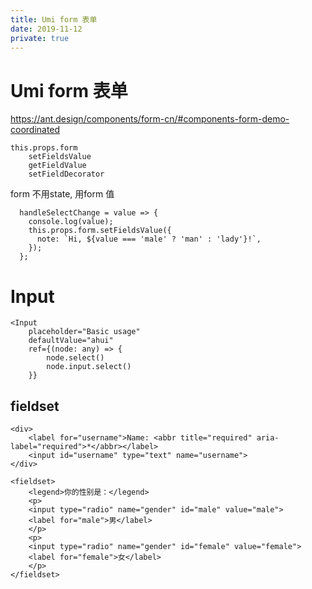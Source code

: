 ```yaml
---
title: Umi form 表单
date: 2019-11-12
private: true
---
```

# Umi form 表单
https://ant.design/components/form-cn/#components-form-demo-coordinated

    this.props.form
        setFieldsValue
        getFieldValue
        setFieldDecorator

form 不用state, 用form 值

      handleSelectChange = value => {
        console.log(value);
        this.props.form.setFieldsValue({
          note: `Hi, ${value === 'male' ? 'man' : 'lady'}!`,
        });
      };

# Input

    <Input
        placeholder="Basic usage"
        defaultValue="ahui"
        ref={(node: any) => {
            node.select()
            node.input.select()
        }}

## fieldset
    <div>
        <label for="username">Name: <abbr title="required" aria-label="required">*</abbr></label>
        <input id="username" type="text" name="username">
    </div>

    <fieldset>
        <legend>你的性别是：</legend>
        <p>
        <input type="radio" name="gender" id="male" value="male">
        <label for="male">男</label>
        </p>
        <p>
        <input type="radio" name="gender" id="female" value="female">
        <label for="female">女</label>
        </p>
    </fieldset>
